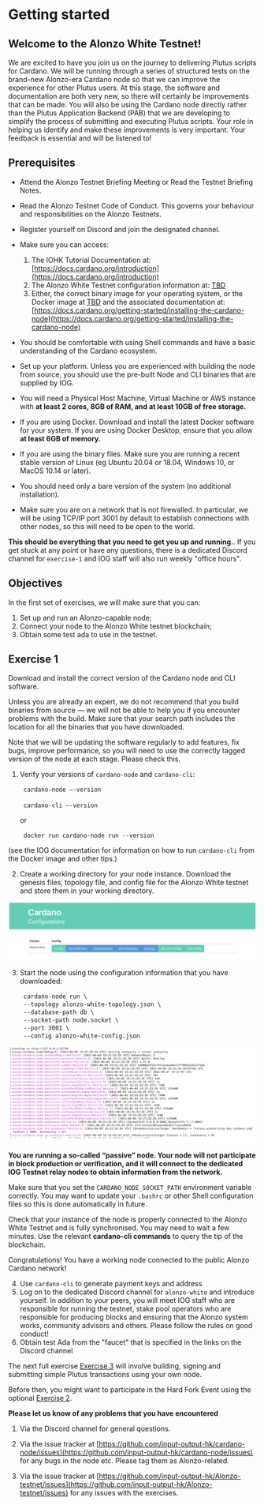# Getting started

## Welcome to the Alonzo White Testnet!  

We are excited to have you join us on the journey to delivering Plutus scripts for Cardano.  We will be running through a series of structured tests on the brand-new Alonzo-era Cardano node so that we can improve the experience for other Plutus users.  At this stage, the software and documentation are both very new, so there will certainly be improvements that can be made.  You will also be using the Cardano node directly rather than the Plutus Application Backend (PAB) that we are developing to simplify the process of submitting and executing Plutus scripts. Your role in helping us identify and make these improvements is very important.  Your feedback is essential and will be listened to!

## Prerequisites

- Attend the Alonzo Testnet Briefing Meeting or Read the Testnet Briefing Notes.
- Read the Alonzo Testnet Code of Conduct.  This governs your behaviour and responsibilities on the Alonzo Testnets.
- Register yourself on Discord and join the designated channel.
- Make sure you can access:


	1. The IOHK Tutorial Documentation at: [https://docs.cardano.org/introduction](https://docs.cardano.org/introduction)
	2. The Alonzo White Testnet configuration information at: [TBD]()
	3. Either, the correct binary image for your operating system, or
the Docker image at [TBD]() and the associated documentation at: [https://docs.cardano.org/getting-started/installing-the-cardano-node](https://docs.cardano.org/getting-started/installing-the-cardano-node)


- You should be comfortable with using Shell commands and have a basic understanding of the Cardano ecosystem.

- Set up your platform.  Unless you are experienced with building the node from source, you should use the pre-built Node and CLI binaries that are supplied by IOG.

- You will need a Physical Host Machine, Virtual Machine or AWS instance with **at least 2 cores, 8GB of RAM, and at least 10GB of free storage.**
- If you are using Docker.
Download and install the latest Docker software for your system.  If you are using Docker Desktop, ensure that you allow **at least 6GB of memory.**
- If you are using the binary files.
Make sure you are running a recent stable version of Linux (eg Ubuntu 20.04 or 18.04, Windows 10, or MacOS 10.14 or later).  


- You should need only a bare version of the system (no additional installation).

- Make sure you are on a network that is not firewalled. In particular, we will be using TCP/IP port 3001 by default to establish connections with other nodes, so this will need to be open to the world.

**This should be everything that you need to get you up and running.**. If you get stuck at any point or have any questions, there is a dedicated Discord channel for `exercise-1` and IOG staff will also run weekly "office hours".

## Objectives

In the first set of exercises, we will make sure that you can:

1. Set up and run an Alonzo-capable node;
2. Connect your node to the Alonzo White testnet blockchain;
3. Obtain some test ada to use in the testnet.

## Exercise 1

Download and install the correct version of the Cardano node and CLI software.  

Unless you are already an expert, we do not recommend that you build binaries from source — we will not be able to help you if you encounter problems with the build. Make sure that your search path includes the location for all the binaries that you have downloaded.

Note that we will be updating the software regularly to add features, fix bugs, improve performance, so you will need to use the correctly tagged version of the node at each stage.  Please check this.

1. Verify your versions of `cardano-node` and `cardano-cli`:

		cardano-node –-version

		cardano-cli –-version

	or

		docker run cardano-node run --version

(see the IOG documentation for information on how to run `cardano-cli` from the Docker image and other tips.)

2. Create a working directory for your node instance.  Download the genesis files, topology file, and config file for the Alonzo White testnet and store them in your working directory.  

![](images/configurations.png)

3. Start the node using the configuration information that you have downloaded:


		cardano-node run \
		--topology alonzo-white-topology.json \
		--database-path db \
		--socket-path node.socket \
		--port 3001 \
		--config alonzo-white-config.json

![](images/node_running.png)

**You are running a so-called “passive” node.  Your node will not participate in block production or verification, and it will connect to the dedicated IOG Testnet relay nodes to obtain information from the network.**

Make sure that you set the `CARDANO_NODE_SOCKET_PATH` environment variable correctly.  You may want to update your `.bashrc` or other Shell configuration files so this is done automatically in future.

Check that your instance of the node is properly connected to the Alonzo White Testnet and is fully synchronised.  You may need to wait a few minutes.  Use the relevant **cardano-cli commands** to query the tip of the blockchain.

Congratulations!  You have a working node connected to the public Alonzo Cardano network!

4. Use `cardano-cli` to generate payment keys and address
6. Log on to the dedicated Discord channel for `alonzo-white` and introduce yourself.  In addition to your peers, you will meet IOG staff who are responsible for running the testnet, stake pool operators who are responsible for producing blocks and ensuring that the Alonzo system works, community advisors and others. Please follow the rules on good conduct!
5. Obtain test Ada from the "faucet" that is specified in the links on the Discord channel

The next full exercise [Exercise 3](1_Alonzo-white-exercise-3.md) will involve building, signing and submitting simple Plutus transactions using your own node.  

Before then, you might want to participate in the Hard Fork Event using the optional [Exercise 2](1_Alonzo-white-exercise-2.md).

**Please let us know of any problems that you have encountered**

1. Via the Discord channel for general questions.

2. Via the issue tracker at [https://github.com/input-output-hk/cardano-node/issues](https://github.com/input-output-hk/cardano-node/issues) for any bugs in the node etc.  Please tag them as Alonzo-related.

3. Via the issue tracker at [https://github.com/input-output-hk/Alonzo-testnet/issues](https://github.com/input-output-hk/Alonzo-testnet/issues) for any issues with the exercises.


